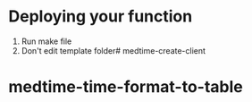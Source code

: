 # Deploying your function

1. Run make file
2. Don't edit template folder# medtime-create-client
# medtime-time-format-to-table
